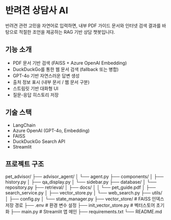 # 반려견 상담사 AI

반려견 관련 고민을 자연어로 입력하면, 내부 PDF 가이드 문서와 인터넷 검색 결과를 바탕으로 적절한 조언을 제공하는 RAG 기반 상담 챗봇입니다.

## 기능 소개

- PDF 문서 기반 검색 (FAISS + Azure OpenAI Embedding)
- DuckDuckGo를 통한 웹 문서 검색 (fallback 또는 병합)
- GPT-4o 기반 자연스러운 답변 생성
- 출처 정보 표시 (내부 문서 / 웹 문서 구분)
- 스트림릿 기반 대화형 UI
- 질문-응답 히스토리 저장

## 기술 스택

- LangChain
- Azure OpenAI (GPT-4o, Embedding)
- FAISS
- DuckDuckGo Search API
- Streamlit

## 프로젝트 구조

pet_advisor/
├── advisor_agent/
│   └── agent.py
├── components/
│   ├── history.py
│   ├── qa_display.py
│   └── sidebar.py
├── database/
│   └── repository.py
├── retrieval/
│   ├── docs/
│   │   └── pet_guide.pdf
│   ├── search_service.py
│   ├── vector_store.py
│   └── web_search.py
├── utils/
│   ├── config.py
│   └── state_manager.py
├── vector_store/                # FAISS 인덱스 저장 경로
├── .env                         # 환경 변수 설정
├── init_vector_store.py         # 벡터스토어 초기화
├── main.py                      # Streamlit 앱 메인
├── requirements.txt
└── README.md
